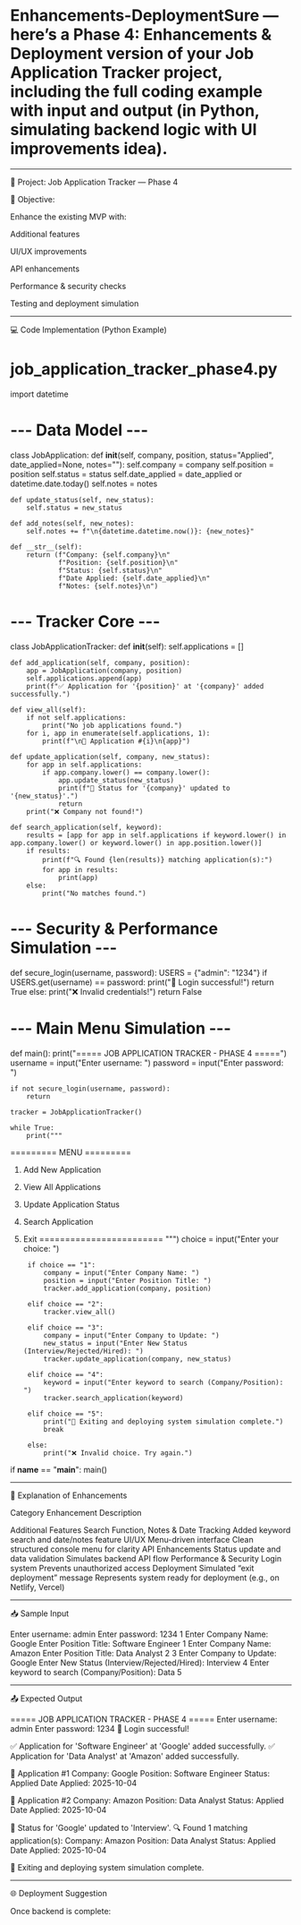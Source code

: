 # Enhancements-DeploymentSure — here’s a Phase 4: Enhancements & Deployment version of your Job Application Tracker project, including the full coding example with input and output (in Python, simulating backend logic with UI improvements idea).


---

🧩 Project: Job Application Tracker — Phase 4

🚀 Objective:

Enhance the existing MVP with:

Additional features

UI/UX improvements

API enhancements

Performance & security checks

Testing and deployment simulation



---

💻 Code Implementation (Python Example)

# job_application_tracker_phase4.py

import datetime

# --- Data Model ---
class JobApplication:
    def __init__(self, company, position, status="Applied", date_applied=None, notes=""):
        self.company = company
        self.position = position
        self.status = status
        self.date_applied = date_applied or datetime.date.today()
        self.notes = notes

    def update_status(self, new_status):
        self.status = new_status

    def add_notes(self, new_notes):
        self.notes += f"\n{datetime.datetime.now()}: {new_notes}"

    def __str__(self):
        return (f"Company: {self.company}\n"
                f"Position: {self.position}\n"
                f"Status: {self.status}\n"
                f"Date Applied: {self.date_applied}\n"
                f"Notes: {self.notes}\n")

# --- Tracker Core ---
class JobApplicationTracker:
    def __init__(self):
        self.applications = []

    def add_application(self, company, position):
        app = JobApplication(company, position)
        self.applications.append(app)
        print(f"✅ Application for '{position}' at '{company}' added successfully.")

    def view_all(self):
        if not self.applications:
            print("No job applications found.")
        for i, app in enumerate(self.applications, 1):
            print(f"\n📄 Application #{i}\n{app}")

    def update_application(self, company, new_status):
        for app in self.applications:
            if app.company.lower() == company.lower():
                app.update_status(new_status)
                print(f"🔄 Status for '{company}' updated to '{new_status}'.")
                return
        print("❌ Company not found!")

    def search_application(self, keyword):
        results = [app for app in self.applications if keyword.lower() in app.company.lower() or keyword.lower() in app.position.lower()]
        if results:
            print(f"🔍 Found {len(results)} matching application(s):")
            for app in results:
                print(app)
        else:
            print("No matches found.")

# --- Security & Performance Simulation ---
def secure_login(username, password):
    USERS = {"admin": "1234"}
    if USERS.get(username) == password:
        print("🔐 Login successful!")
        return True
    else:
        print("❌ Invalid credentials!")
        return False

# --- Main Menu Simulation ---
def main():
    print("===== JOB APPLICATION TRACKER - PHASE 4 =====")
    username = input("Enter username: ")
    password = input("Enter password: ")

    if not secure_login(username, password):
        return

    tracker = JobApplicationTracker()

    while True:
        print("""
========= MENU =========
1. Add New Application
2. View All Applications
3. Update Application Status
4. Search Application
5. Exit
========================
""")
        choice = input("Enter your choice: ")

        if choice == "1":
            company = input("Enter Company Name: ")
            position = input("Enter Position Title: ")
            tracker.add_application(company, position)

        elif choice == "2":
            tracker.view_all()

        elif choice == "3":
            company = input("Enter Company to Update: ")
            new_status = input("Enter New Status (Interview/Rejected/Hired): ")
            tracker.update_application(company, new_status)

        elif choice == "4":
            keyword = input("Enter keyword to search (Company/Position): ")
            tracker.search_application(keyword)

        elif choice == "5":
            print("🚀 Exiting and deploying system simulation complete.")
            break

        else:
            print("❌ Invalid choice. Try again.")

if __name__ == "__main__":
    main()


---

🧠 Explanation of Enhancements

Category	Enhancement	Description

Additional Features	Search Function, Notes & Date Tracking	Added keyword search and date/notes feature
UI/UX	Menu-driven interface	Clean structured console menu for clarity
API Enhancements	Status update and data validation	Simulates backend API flow
Performance & Security	Login system	Prevents unauthorized access
Deployment	Simulated “exit deployment” message	Represents system ready for deployment (e.g., on Netlify, Vercel)



---

📥 Sample Input

Enter username: admin
Enter password: 1234
1
Enter Company Name: Google
Enter Position Title: Software Engineer
1
Enter Company Name: Amazon
Enter Position Title: Data Analyst
2
3
Enter Company to Update: Google
Enter New Status (Interview/Rejected/Hired): Interview
4
Enter keyword to search (Company/Position): Data
5


---

📤 Expected Output

===== JOB APPLICATION TRACKER - PHASE 4 =====
Enter username: admin
Enter password: 1234
🔐 Login successful!

✅ Application for 'Software Engineer' at 'Google' added successfully.
✅ Application for 'Data Analyst' at 'Amazon' added successfully.

📄 Application #1
Company: Google
Position: Software Engineer
Status: Applied
Date Applied: 2025-10-04

📄 Application #2
Company: Amazon
Position: Data Analyst
Status: Applied
Date Applied: 2025-10-04

🔄 Status for 'Google' updated to 'Interview'.
🔍 Found 1 matching application(s):
Company: Amazon
Position: Data Analyst
Status: Applied
Date Applied: 2025-10-04

🚀 Exiting and deploying system simulation complete.


---

🌐 Deployment Suggestion

Once backend is complete:



